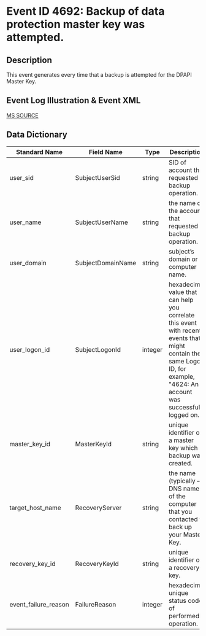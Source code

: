# Event ID 4692: Backup of data protection master key was attempted.

## Description

This event generates every time that a backup is attempted for the DPAPI Master Key.

## Event Log Illustration & Event XML
[MS SOURCE](https://github.com/MicrosoftDocs/windows-itpro-docs/blob/public/windows/security/threat-protection/auditing/event-4692.md)

## Data Dictionary

|Standard Name|Field Name|Type|Description|Sample Value|
|---|---|---|---|---|
|user_sid|SubjectUserSid|string|SID of account that requested backup operation.|S-1-5-21-3457937927-2839227994-823803824-500|
|user_name|SubjectUserName|string|the name of the account that requested backup operation.|ladmin|
|user_domain|SubjectDomainName|string|subject’s domain or computer name.|CONTOSO|
|user_logon_id|SubjectLogonId|integer|hexadecimal value that can help you correlate this event with recent events that might contain the same Logon ID, for example, "4624: An account was successfully logged on."|0x30c08|
|master_key_id|MasterKeyId|string|unique identifier of a master key which backup was created.|16cfaea0-dbe3-4d92-9523-d494edb546bc|
|target_host_name|RecoveryServer|string|the name (typically – DNS name) of the computer that you contacted to back up your Master Key.|None|
|recovery_key_id|RecoveryKeyId|string|unique identifier of a recovery key.|806a0350-aeb1-4c56-91f9-ef16cf759291|
|event_failure_reason|FailureReason|integer|hexadecimal unique status code of performed operation.|0x0|